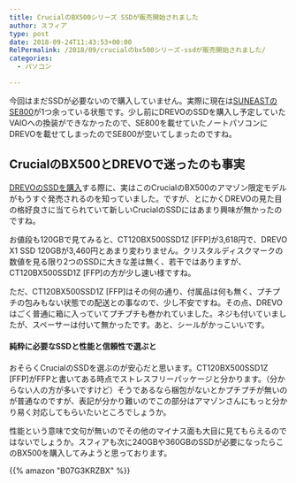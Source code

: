 ```yaml
---
title: CrucialのBX500シリーズ SSDが販売開始されました
author: スフィア
type: post
date: 2018-09-24T11:43:53+00:00
RelPermalink: /2018/09/crucialのbx500シリーズ-ssdが販売開始されました/
categories:
  - パソコン

---
```

今回はまだSSDが必要ないので購入していません。実際に現在は[SUNEASTのSE800](https://sumaho.tk/post/2018-06-09-ssd%E8%B3%BC%E5%85%A5%E6%84%9F%E6%83%B3%E5%8F%A3%E3%82%B3%E3%83%9Fsuneast-se800%E8%A9%95%E4%BE%A1/)が1つ余っている状態です。少し前にDREVOのSSDを購入し予定していたVAIOへの換装ができなかったので、SE800を載せていたノートパソコンにDREVOを載せてしまったのでSE800が空いてしまったのですね。

## CrucialのBX500とDREVOで迷ったのも事実

<a href="https://sumaho.tk/2018/09/drevo-x1-ssd-60gb%E3%82%92%E8%BF%94%E5%93%81%E3%81%97%E3%81%BE%E3%81%97%E3%81%9F/" target="_blank" rel="noopener noreferrer">DREVOのSSDを購入</a>する際に、実はこのCrucialのBX500のアマゾン限定モデルがもうすぐ発売されるのを知っていました。ですが、とにかくDREVOの見た目の格好良さに当てられていて新しいCrucialのSSDにはあまり興味が無かったのですね。

お値段も120GBで見てみると、CT120BX500SSD1Z [FFP]が3,618円で、DREVO X1 SSD 120GBが3,460円とあまり変わりません。クリスタルディスクマークの数値を見る限り2つのSSDに大きな差は無く、若干ではありますが、CT120BX500SSD1Z [FFP]の方が少し速い様ですね。

ただ、CT120BX500SSD1Z [FFP]はその何の通り、付属品は何も無く、プチプチの包みもない状態での配送との事なので、少し不安ですね。その点、DREVOはごく普通に箱に入っていてプチプチも巻かれていました。ネジも付いていましたが、スペーサーは付いて無かったです。あと、シールがかっこいいです。

#### 純粋に必要なSSDと性能と信頼性で選ぶと

おそらくCrucialのSSDを選ぶのが安心だと思います。CT120BX500SSD1Z [FFP]がFFPと書いてある時点でストレスフリーパッケージと分かります。（分からない人の方が多いですけど）そうであるなら梱包がないとかプチプチが無いのが普通なのですが、表記が分かり難いのでこの部分はアマゾンさんにもっと分かり易く対応してもらいたいところでしょうか。

性能という意味で文句が無いのでその他のマイナス面も大目に見てもらえるのではないでしょうか。スフィアも次に240GBや360GBのSSDが必要になったらこのBX500を購入してみようと思っております。

{{% amazon "B07G3KRZBX" %}}

